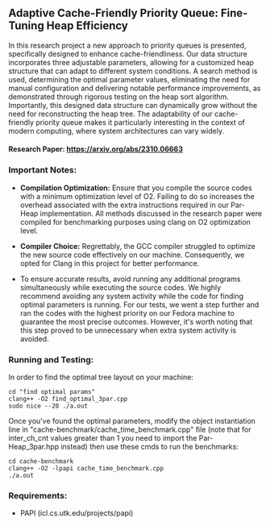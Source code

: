 ## Adaptive Cache-Friendly Priority Queue: Fine-Tuning Heap Efficiency
In this research project a new approach to priority queues is presented, specifically designed to enhance cache-friendliness. Our data structure incorporates three adjustable parameters, allowing for a customized heap structure that can adapt to different system conditions. A search method is used, determining the optimal parameter values, eliminating the need for manual configuration and delivering notable performance improvements, as demonstrated through rigorous testing on the heap sort algorithm. Importantly, this designed data structure can dynamically grow without the need for reconstructing the heap tree. The adaptability of our cache-friendly priority queue makes it particularly interesting in the context of modern computing, where system architectures can vary widely.

#### **Research Paper:** https://arxiv.org/abs/2310.06663

### Important Notes:
- **Compilation Optimization:** Ensure that you compile the source codes with a minimum optimization level of O2. Failing to do so increases the overhead associated with the extra instructions required in our Par-Heap implementation. All methods discussed in the research paper were compiled for benchmarking purposes using clang on O2 optimization level.

- **Compiler Choice:** Regrettably, the GCC compiler struggled to optimize the new source code effectively on our machine. Consequently, we opted for Clang in this project for better performance.

- To ensure accurate results, avoid running any additional programs simultaneously while executing the source codes. We highly recommend avoiding any system activity while the code for finding optimal parameters is running. For our tests, we went a step further and ran the codes with the highest priority on our Fedora machine to guarantee the most precise outcomes. However, it's worth noting that this step proved to be unnecessary when extra system activity is avoided.

### Running and Testing:
In order to find the optimal tree layout on your machine:
```
cd "find optimal params"
clang++ -O2 find_optimal_3par.cpp
sudo nice --20 ./a.out
```
Once you've found the optimal parameters, modify the object instantiation line in "cache-benchmark/cache_time_benchmark.cpp" file (note that for inter_ch_cnt values greater than 1 you need to import the Par-Heap_3par.hpp instead) then use these cmds to run the benchmarks:
```
cd cache-benchmark
clang++ -O2 -lpapi cache_time_benchmark.cpp
./a.out
```

### Requirements:
- PAPI (icl.cs.utk.edu/projects/papi)

